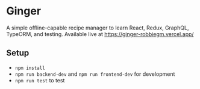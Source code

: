 # Ginger

A simple offline-capable recipe manager to learn React, Redux, GraphQL, TypeORM, and testing. Available live at https://ginger-robbiegm.vercel.app/

## Setup

- `npm install`
- `npm run backend-dev` and `npm run frontend-dev` for development
- `npm run test` to test
